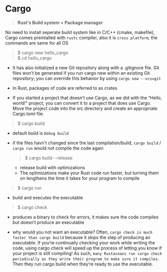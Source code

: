 # Cargo

>**Rust's Build system + Package manager**

No need to install seperate build system like in C/C++ (cmake, makefile), Cargo comes preintalled with `rustc` compiler, also it is `cross platform`, the commands are same for all OS

>$ cargo new hello_cargo  
>$ cd hello_cargo

- It has also initialized a new Git repository along with a .gitignore file. Git files won’t be generated if you run cargo new within an existing Git repository; you can override this behavior by using `cargo new --vcs=git`

- In Rust, packages of code are referred to as crates
- If you started a project that doesn’t use Cargo, as we did with the “Hello, world!” project, you can convert it to a project that does use Cargo. Move the project code into the src directory and create an appropriate Cargo.toml file.
  
> $ cargo build

- default build is `Debug build`
- if the files havn't changed since the last compilation/build, `cargo build` / `cargo run` would not compile the code again
    > $ cargo build --release

    - release build with optimizations
    -  The optimizations make your Rust code run faster, but turning them on lengthens the time it takes for your program to compile
> $ cargo run
- build and executes the executable


> $ cargo check  
- produces a binary to check for errors, it makes sure the code compiles but doesn’t produce an executable

- why would you not want an executable? Often, `cargo check is much faster than cargo build` because it skips the step of producing an executable. If you’re continually checking your work while writing the code, using cargo check will speed up the process of letting you know if your project is still compiling! As such, `many Rustaceans run cargo check periodically as they write their program to make sure it compiles`. Then they run cargo build when they’re ready to use the executable.
